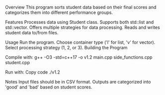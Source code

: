 Overview
This program sorts student data based on their final scores and categorizes them into different performance groups.

Features
Processes data using Student class.
Supports both std::list and std::vector.
Offers multiple strategies for data processing.
Reads and writes student data to/from files.




Usage
Run the program.
Choose container type ('l' for list, 'v' for vector).
Select processing strategy (1, 2, or 3).
Building the Program



Compile with:
g++ -O3 -std=c++17 -o v1.2 main.cpp side_functions.cpp student.cpp



Run with:
Copy code
./v1.2



Notes
Input files should be in CSV format.
Outputs are categorized into 'good' and 'bad' based on student scores.